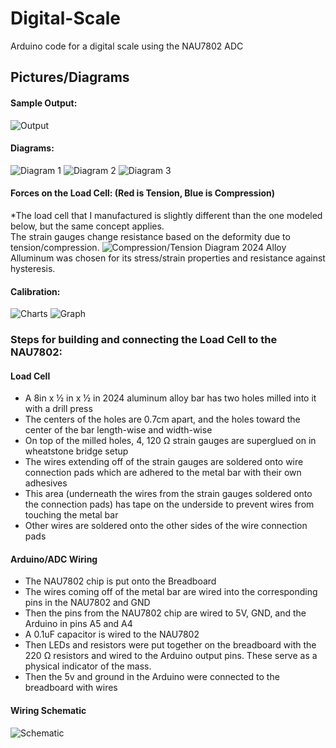# Digital-Scale
Arduino code for a digital scale using the NAU7802 ADC

## Pictures/Diagrams
#### Sample Output:
![Output](Photos/output.png)
#### Diagrams:
![Diagram 1](Photos/Detector-1.jpg)
![Diagram 2](Photos/Detector-2.jpg)
![Diagram 3](Photos/Detector-3.jpg)

#### Forces on the Load Cell: (Red is Tension, Blue is Compression)
*The load cell that I manufactured is slightly different than the one modeled below, but the same concept applies.<br>
The strain gauges change resistance based on the deformity due to tension/compression. 
![Compression/Tension Diagram](Photos/load_cell_forces.png)
2024 Alloy Alluminum was chosen for its stress/strain properties and resistance against hysteresis.

#### Calibration:
![Charts](Photos/CalibrationCharts.png)
![Graph](Photos/CalibrationGraph.png)

### Steps for building and connecting the Load Cell to the NAU7802:
#### Load Cell
- A 8in x ½ in x ½ in 2024 aluminum alloy bar has two holes milled into it with  a drill press
- The centers of the holes are 0.7cm apart, and the holes toward the center of the bar length-wise and width-wise
- On top of the milled holes, 4, 120 Ω strain gauges are superglued on in wheatstone bridge setup
- The wires extending off of the strain gauges are soldered onto wire connection pads which are adhered to the metal bar with their own adhesives
- This area (underneath the wires from the strain gauges soldered onto the connection pads) has tape on the underside to prevent wires from touching the metal bar
- Other wires are soldered onto the other sides of the wire connection pads
#### Arduino/ADC Wiring
- The NAU7802 chip is put onto the Breadboard
- The wires coming off of the metal bar are wired into the corresponding pins in the NAU7802 and GND
- Then the pins from the NAU7802 chip are wired to 5V, GND, and the Arduino in pins A5 and A4
- A 0.1uF capacitor is wired to the NAU7802
- Then LEDs and resistors were put together on the breadboard with the 220 Ω resistors and wired to the Arduino output pins. These serve as a physical indicator of the mass.
- Then the 5v and ground in the Arduino were connected to the breadboard with wires

#### Wiring Schematic
![Schematic](Photos/Schematic.png)
